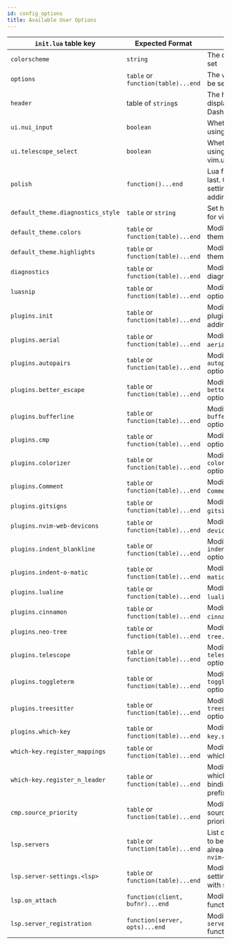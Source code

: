 ```yaml
---
id: config_options
title: Available User Options
---
```


| `init.lua` table key              | Expected Format                    | Use Case                                                                                      |
| --------------------------------- | ---------------------------------- | --------------------------------------------------------------------------------------------- |
| `colorscheme`                     | `string`                           | The colorscheme to be set                                                                     |
| `options`                         | `table` or `function(table)...end` | The `vim.x.y` variables to be set                                                             |
| `header`                          | table of `string`s                 | The header to be displayed on the Dashboard                                                   |
| `ui.nui_input`                    | `boolean`                          | Whether or not to enable using NUI for vim.ui.input                                           |
| `ui.telescope_select`             | `boolean`                          | Whether or not to enable using Telescope for vim.ui.select                                    |
| `polish`                          | `function()...end`                 | Lua function to be run last. Good place for setting vim options and adding mappings           |
| `default_theme.diagnostics_style` | `table` or `string`                | Set highlight style options for virtual text                                                  |
| `default_theme.colors`            | `table` or `function(table)...end` | Modify the default theme's color table                                                        |
| `default_theme.highlights`        | `table` or `function(table)...end` | Modify the default theme's highlight groups                                                   |
| `diagnostics`                     | `table` or `function(table)...end` | Modify the default vim diagnostics options                                                    |
| `luasnip`                         | `table` or `function(table)...end` | Modify available `luasnip` options                                                            |
| `plugins.init`                    | `table` or `function(table)...end` | Modify the default plugins table such as adding new plugins                                   |
| `plugins.aerial`                  | `table` or `function(table)...end` | Modify the `aerial.setup()` options                                                           |
| `plugins.autopairs`               | `table` or `function(table)...end` | Modify the `autopairs.setup()` options                                                        |
| `plugins.better_escape`           | `table` or `function(table)...end` | Modify the `better_escape.setup()` options                                                    |
| `plugins.bufferline`              | `table` or `function(table)...end` | Modify the `bufferline.setup()` options                                                       |
| `plugins.cmp`                     | `table` or `function(table)...end` | Modify the `cmp.setup()` options                                                              |
| `plugins.colorizer`               | `table` or `function(table)...end` | Modify the `colorizer.setup()` options                                                        |
| `plugins.Comment`                 | `table` or `function(table)...end` | Modify the `Comment.setup()` options                                                          |
| `plugins.gitsigns`                | `table` or `function(table)...end` | Modify the `gitsigns.setup()` options                                                         |
| `plugins.nvim-web-devicons`       | `table` or `function(table)...end` | Modify the `nvim-web-devicons.setup()` options                                                |
| `plugins.indent_blankline`        | `table` or `function(table)...end` | Modify the `indent_blankline.setup()` options                                                 |
| `plugins.indent-o-matic`          | `table` or `function(table)...end` | Modify the `indent-o-matic.setup()` options                                                   |
| `plugins.lualine`                 | `table` or `function(table)...end` | Modify the `lualine.setup()` options                                                          |
| `plugins.cinnamon`                | `table` or `function(table)...end` | Modify the `cinnamon.setup()` options                                                         |
| `plugins.neo-tree`                | `table` or `function(table)...end` | Modify the `neo-tree.setup()` options                                                         |
| `plugins.telescope`               | `table` or `function(table)...end` | Modify the `telescope.setup()` options                                                        |
| `plugins.toggleterm`              | `table` or `function(table)...end` | Modify the `toggleterm.setup()` options                                                       |
| `plugins.treesitter`              | `table` or `function(table)...end` | Modify the `treesitter.setup()` options                                                       |
| `plugins.which-key`               | `table` or `function(table)...end` | Modify the `which-key.setup()` options                                                        |
| `which-key.register_mappings`     | `table` or `function(table)...end` | Modify the default which-key bindings                                                         |
| `which-key.register_n_leader`     | `table` or `function(table)...end` | Modify the default which-key normal mode bindings with `<leader>` prefix                      |
| `cmp.source_priority`             | `table` or `function(table)...end` | Modify the default cmp sources and their priorities                                           |
| `lsp.servers`                     | `table` or `function(table)...end` | List of language servers to be set up that are already installed without `nvim-lsp-installer` |
| `lsp.server-settings.<lsp>`       | `table` or `function(table)...end` | Modify the LSP server settings, replace `<lsp>` with server name                              |
| `lsp.on_attach`                   | `function(client, bufnr)...end`    | Modify the lsp `on_attach` function                                                           |
| `lsp.server_registration`         | `function(server, opts)...end`     | Modify the `lsp-installer` `server_registration` function                                     |
